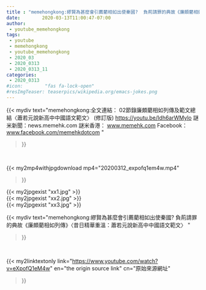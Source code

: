 ```yaml
---
title : "memehongkong:繆賢為甚麼會引薦藺相如出使秦國?  負荊請罪的典故《廉頗藺相如列傳》〈昔日精華重溫：蕭若元說新高中中國語文範文〉 "
date:        2020-03-13T11:00:47-07:00
author:
 - youtube_memehongkong
tags:
 - youtube
 - memehongkong
 - youtube_memehongkong
 - 2020_03
 - 2020_0313
 - 2020_0313_11
categories:
 - 2020_0313
#icon:        "fas fa-lock-open"
#resImgTeaser: teaserpics/wikipedia.org/emacs-jokes.png
---
```


{{< mydiv text="memehongkong:全文連結： 02節錄廉頗藺相如列傳及範文總結〈蕭若元說新高中中國語文範文〉 (修訂版) https://youtu.be/Idh6arWMylo  謎米新聞：news.memehk.com 謎米香港： www.memehk.com Facebook：www.facebook.com/memehkdotcom "
>}}
<br>


{{< my2mp4withjpgdownload mp4="20200312_expofq1em4w.mp4"
>}}

{{< my2jpgexist "xx1.jpg" >}}<br>
{{< my2jpgexist "xx2.jpg" >}}<br>
{{< my2jpgexist "xx3.jpg" >}}<br>



{{< mydiv text="memehongkong:繆賢為甚麼會引薦藺相如出使秦國?  負荊請罪的典故《廉頗藺相如列傳》〈昔日精華重溫：蕭若元說新高中中國語文範文〉 "
>}}
<br>

{{< my2linktextonly link="https://www.youtube.com/watch?v=eXpofQ1eM4w"
en="the origin source link" cn="原始來源網址"
>}}


<br>

